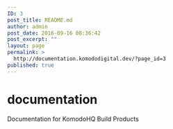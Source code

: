 ```yaml
---
ID: 3
post_title: README.md
author: admin
post_date: 2016-09-16 08:36:42
post_excerpt: ""
layout: page
permalink: >
  http://documentation.komododigital.dev/?page_id=3
published: true
---
```

# documentation
Documentation for KomodoHQ Build Products 
